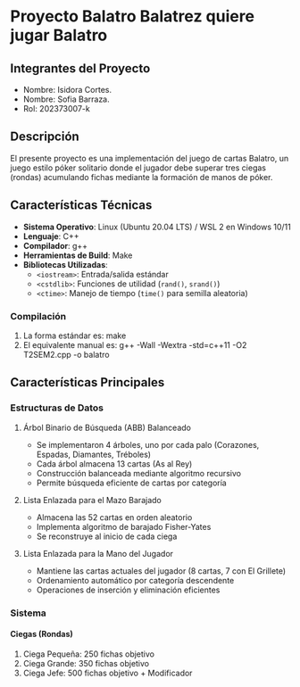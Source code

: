 # Proyecto Balatro Balatrez quiere jugar Balatro

## Integrantes del Proyecto

   - Nombre: Isidora Cortes.
   - Nombre: Sofia Barraza.
   - Rol: 202373007-k

## Descripción

El presente proyecto es una implementación del juego de cartas Balatro, un juego estilo póker solitario donde el jugador debe superar tres ciegas (rondas) acumulando fichas mediante la formación de manos de póker.

## Características Técnicas

- **Sistema Operativo**: Linux (Ubuntu 20.04 LTS) / WSL 2 en Windows 10/11
- **Lenguaje**: C++
- **Compilador**: g++
- **Herramientas de Build**: Make
- **Bibliotecas Utilizadas**:
  - `<iostream>`: Entrada/salida estándar
  - `<cstdlib>`: Funciones de utilidad (`rand()`, `srand()`)
  - `<ctime>`: Manejo de tiempo (`time()` para semilla aleatoria)

### Compilación

1) La forma estándar es: make
2) El equivalente manual es: g++ -Wall -Wextra -std=c++11 -O2 T2SEM2.cpp -o balatro


## Características Principales

### Estructuras de Datos


1. Árbol Binario de Búsqueda (ABB) Balanceado
   - Se implementaron 4 árboles, uno por cada palo (Corazones, Espadas, Diamantes, Tréboles)
   - Cada árbol almacena 13 cartas (As al Rey)
   - Construcción balanceada mediante algoritmo recursivo
   - Permite búsqueda eficiente de cartas por categoría

2. Lista Enlazada para el Mazo Barajado
   - Almacena las 52 cartas en orden aleatorio
   - Implementa algoritmo de barajado Fisher-Yates
   - Se reconstruye al inicio de cada ciega

3. Lista Enlazada para la Mano del Jugador
   - Mantiene las cartas actuales del jugador (8 cartas, 7 con El Grillete)
   - Ordenamiento automático por categoría descendente
   - Operaciones de inserción y eliminación eficientes

### Sistema

#### Ciegas (Rondas)

1. Ciega Pequeña: 250 fichas objetivo
2. Ciega Grande: 350 fichas objetivo
3. Ciega Jefe: 500 fichas objetivo + Modificador
